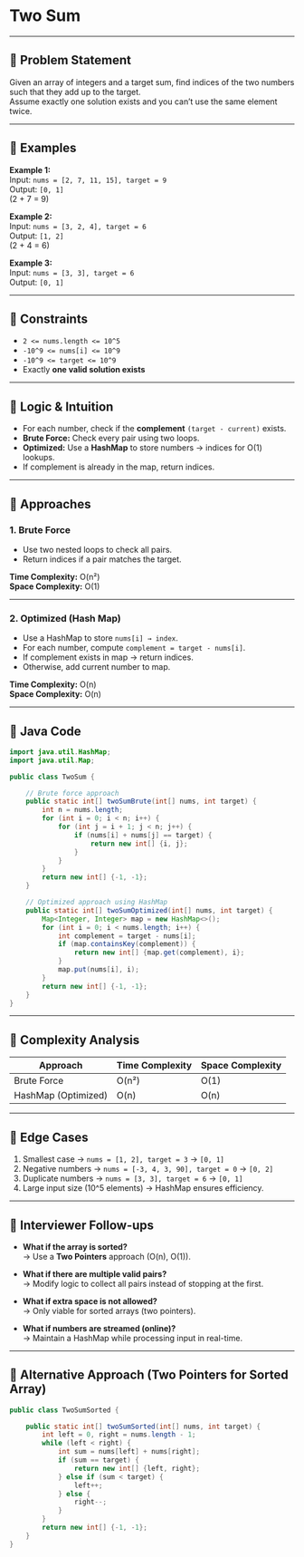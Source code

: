 # Two Sum

---

## 🔹 Problem Statement
Given an array of integers and a target sum, find indices of the two numbers such that they add up to the target.  
Assume exactly one solution exists and you can’t use the same element twice.

---

## 🔹 Examples
**Example 1:**  
Input: `nums = [2, 7, 11, 15], target = 9`  
Output: `[0, 1]`  
(2 + 7 = 9)

**Example 2:**  
Input: `nums = [3, 2, 4], target = 6`  
Output: `[1, 2]`  
(2 + 4 = 6)

**Example 3:**  
Input: `nums = [3, 3], target = 6`  
Output: `[0, 1]`

---

## 🔹 Constraints
- `2 <= nums.length <= 10^5`
- `-10^9 <= nums[i] <= 10^9`
- `-10^9 <= target <= 10^9`
- Exactly **one valid solution exists**

---

## 🔹 Logic & Intuition
- For each number, check if the **complement** `(target - current)` exists.
- **Brute Force:** Check every pair using two loops.
- **Optimized:** Use a **HashMap** to store numbers → indices for O(1) lookups.
- If complement is already in the map, return indices.

---

## 🔹 Approaches

### 1. Brute Force
- Use two nested loops to check all pairs.
- Return indices if a pair matches the target.

**Time Complexity:** O(n²)  
**Space Complexity:** O(1)

---

### 2. Optimized (Hash Map)
- Use a HashMap to store `nums[i] → index`.
- For each number, compute `complement = target - nums[i]`.
- If complement exists in map → return indices.
- Otherwise, add current number to map.

**Time Complexity:** O(n)  
**Space Complexity:** O(n)

---

## 🔹 Java Code

```java
import java.util.HashMap;
import java.util.Map;

public class TwoSum {

    // Brute force approach
    public static int[] twoSumBrute(int[] nums, int target) {
        int n = nums.length;
        for (int i = 0; i < n; i++) {
            for (int j = i + 1; j < n; j++) {
                if (nums[i] + nums[j] == target) {
                    return new int[] {i, j};
                }
            }
        }
        return new int[] {-1, -1};
    }

    // Optimized approach using HashMap
    public static int[] twoSumOptimized(int[] nums, int target) {
        Map<Integer, Integer> map = new HashMap<>();
        for (int i = 0; i < nums.length; i++) {
            int complement = target - nums[i];
            if (map.containsKey(complement)) {
                return new int[] {map.get(complement), i};
            }
            map.put(nums[i], i);
        }
        return new int[] {-1, -1};
    }
}
```
---

## 🔹 Complexity Analysis

| Approach            | Time Complexity | Space Complexity |
|---------------------|-----------------|------------------|
| Brute Force         | O(n²)           | O(1)             |
| HashMap (Optimized) | O(n)            | O(n)             |

---

## 🔹 Edge Cases
1. Smallest case → `nums = [1, 2], target = 3` → `[0, 1]`
2. Negative numbers → `nums = [-3, 4, 3, 90], target = 0` → `[0, 2]`
3. Duplicate numbers → `nums = [3, 3], target = 6` → `[0, 1]`
4. Large input size (10^5 elements) → HashMap ensures efficiency.

---

## 🔹 Interviewer Follow-ups
- **What if the array is sorted?**  
  → Use a **Two Pointers** approach (O(n), O(1)).

- **What if there are multiple valid pairs?**  
  → Modify logic to collect all pairs instead of stopping at the first.

- **What if extra space is not allowed?**  
  → Only viable for sorted arrays (two pointers).

- **What if numbers are streamed (online)?**  
  → Maintain a HashMap while processing input in real-time.

---

## 🔹 Alternative Approach (Two Pointers for Sorted Array)

```java
public class TwoSumSorted {

    public static int[] twoSumSorted(int[] nums, int target) {
        int left = 0, right = nums.length - 1;
        while (left < right) {
            int sum = nums[left] + nums[right];
            if (sum == target) {
                return new int[] {left, right};
            } else if (sum < target) {
                left++;
            } else {
                right--;
            }
        }
        return new int[] {-1, -1};
    }
}
